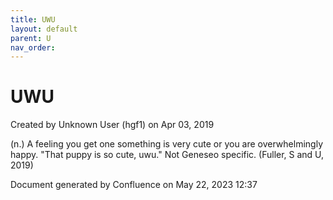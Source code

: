 ```yaml
---
title: UWU
layout: default
parent: U
nav_order:
---
```


# UWU

Created by  Unknown User (hgf1) on Apr 03, 2019

(n.) A feeling you get one something is very cute or you are overwhelmingly happy. &quot;That puppy is so cute, uwu.&quot; Not Geneseo specific. (Fuller, S and U, 2019)

Document generated by Confluence on May 22, 2023 12:37


